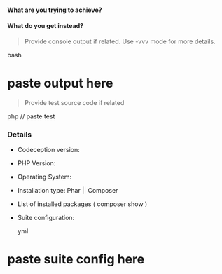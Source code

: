 #### What are you trying to achieve?

#### What do you get instead?

> Provide console output if related. Use  -vvv  mode for more details.

   bash
# paste output here
   
> Provide test source code if related

   php
// paste test
   
### Details

* Codeception version: 
* PHP Version:
* Operating System:
* Installation type: Phar || Composer
* List of installed packages ( composer show )
* Suite configuration:

   yml
# paste suite config here
   
